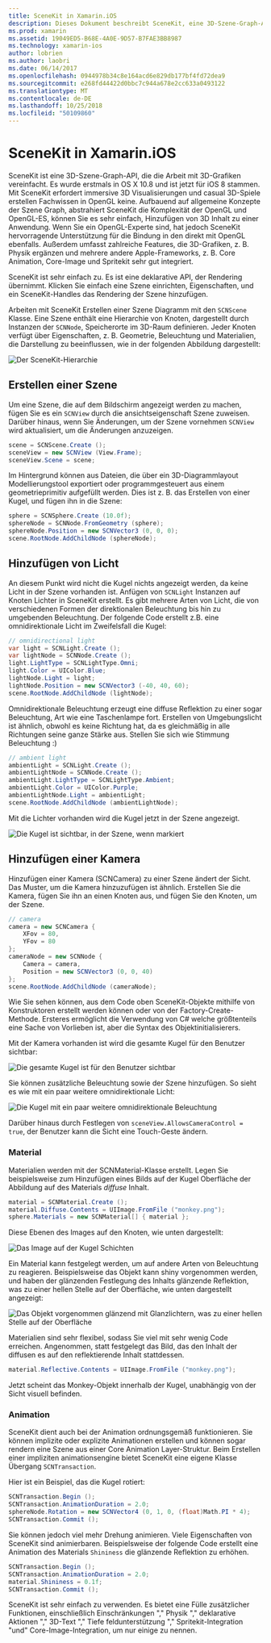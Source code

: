 ```yaml
---
title: SceneKit in Xamarin.iOS
description: Dieses Dokument beschreibt SceneKit, eine 3D-Szene-Graph-API, die Arbeit mit 3D-Grafiken zu vereinfacht, indem Sie die Komplexität der OpenGL außer acht gelassen.
ms.prod: xamarin
ms.assetid: 19049ED5-B68E-4A0E-9D57-B7FAE3BB8987
ms.technology: xamarin-ios
author: lobrien
ms.author: laobri
ms.date: 06/14/2017
ms.openlocfilehash: 0944978b34c8e164acd6e829db177bf4fd72dea9
ms.sourcegitcommit: e268fd44422d0bbc7c944a678e2cc633a0493122
ms.translationtype: MT
ms.contentlocale: de-DE
ms.lasthandoff: 10/25/2018
ms.locfileid: "50109860"
---
```

# <a name="scenekit-in-xamarinios"></a>SceneKit in Xamarin.iOS

SceneKit ist eine 3D-Szene-Graph-API, die die Arbeit mit 3D-Grafiken vereinfacht. Es wurde erstmals in OS X 10.8 und ist jetzt für iOS 8 stammen. Mit SceneKit erfordert immersive 3D Visualisierungen und casual 3D-Spiele erstellen Fachwissen in OpenGL keine. Aufbauend auf allgemeine Konzepte der Szene Graph, abstrahiert SceneKit die Komplexität der OpenGL und OpenGL-ES, können Sie es sehr einfach, Hinzufügen von 3D Inhalt zu einer Anwendung. Wenn Sie ein OpenGL-Experte sind, hat jedoch SceneKit hervorragende Unterstützung für die Bindung in den direkt mit OpenGL ebenfalls. Außerdem umfasst zahlreiche Features, die 3D-Grafiken, z. B. Physik ergänzen und mehrere andere Apple-Frameworks, z. B. Core Animation, Core-Image und Spritekit sehr gut integriert.

SceneKit ist sehr einfach zu. Es ist eine deklarative API, der Rendering übernimmt. Klicken Sie einfach eine Szene einrichten, Eigenschaften, und ein SceneKit-Handles das Rendering der Szene hinzufügen.

Arbeiten mit SceneKit Erstellen einer Szene Diagramm mit den `SCNScene` Klasse. Eine Szene enthält eine Hierarchie von Knoten, dargestellt durch Instanzen der `SCNNode`, Speicherorte im 3D-Raum definieren. Jeder Knoten verfügt über Eigenschaften, z. B. Geometrie, Beleuchtung und Materialien, die Darstellung zu beeinflussen, wie in der folgenden Abbildung dargestellt:

![](scenekit-images/image7.png "Der SceneKit-Hierarchie") 

## <a name="create-a-scene"></a>Erstellen einer Szene

Um eine Szene, die auf dem Bildschirm angezeigt werden zu machen, fügen Sie es ein `SCNView` durch die ansichtseigenschaft Szene zuweisen. Darüber hinaus, wenn Sie Änderungen, um der Szene vornehmen `SCNView` wird aktualisiert, um die Änderungen anzuzeigen.

```csharp
scene = SCNScene.Create ();
sceneView = new SCNView (View.Frame);
sceneView.Scene = scene;
```

Im Hintergrund können aus Dateien, die über ein 3D-Diagrammlayout Modellierungstool exportiert oder programmgesteuert aus einem geometrieprimitiv aufgefüllt werden. Dies ist z. B. das Erstellen von einer Kugel, und fügen ihn in die Szene:

```csharp
sphere = SCNSphere.Create (10.0f);
sphereNode = SCNNode.FromGeometry (sphere);
sphereNode.Position = new SCNVector3 (0, 0, 0);
scene.RootNode.AddChildNode (sphereNode);
```

## <a name="adding-light"></a>Hinzufügen von Licht

An diesem Punkt wird nicht die Kugel nichts angezeigt werden, da keine Licht in der Szene vorhanden ist. Anfügen von `SCNLight` Instanzen auf Knoten Lichter in SceneKit erstellt. Es gibt mehrere Arten von Licht, die von verschiedenen Formen der direktionalen Beleuchtung bis hin zu umgebenden Beleuchtung. Der folgende Code erstellt z.B. eine omnidirektionale Licht im Zweifelsfall die Kugel:

```csharp
// omnidirectional light
var light = SCNLight.Create ();
var lightNode = SCNNode.Create ();
light.LightType = SCNLightType.Omni;
light.Color = UIColor.Blue;
lightNode.Light = light;
lightNode.Position = new SCNVector3 (-40, 40, 60);
scene.RootNode.AddChildNode (lightNode);
```

Omnidirektionale Beleuchtung erzeugt eine diffuse Reflektion zu einer sogar Beleuchtung, Art wie eine Taschenlampe fort. Erstellen von Umgebungslicht ist ähnlich, obwohl es keine Richtung hat, da es gleichmäßig in alle Richtungen seine ganze Stärke aus. Stellen Sie sich wie Stimmung Beleuchtung :)

```csharp
// ambient light
ambientLight = SCNLight.Create ();
ambientLightNode = SCNNode.Create ();
ambientLight.LightType = SCNLightType.Ambient;
ambientLight.Color = UIColor.Purple;
ambientLightNode.Light = ambientLight;
scene.RootNode.AddChildNode (ambientLightNode);
```

Mit die Lichter vorhanden wird die Kugel jetzt in der Szene angezeigt.

![](scenekit-images/image8.png "Die Kugel ist sichtbar, in der Szene, wenn markiert")
 
## <a name="adding-a-camera"></a>Hinzufügen einer Kamera

Hinzufügen einer Kamera (SCNCamera) zu einer Szene ändert der Sicht. Das Muster, um die Kamera hinzuzufügen ist ähnlich. Erstellen Sie die Kamera, fügen Sie ihn an einen Knoten aus, und fügen Sie den Knoten, um der Szene.

```csharp
// camera
camera = new SCNCamera {
    XFov = 80,
    YFov = 80
};
cameraNode = new SCNNode {
    Camera = camera,
    Position = new SCNVector3 (0, 0, 40)
};
scene.RootNode.AddChildNode (cameraNode);
```

Wie Sie sehen können, aus dem Code oben SceneKit-Objekte mithilfe von Konstruktoren erstellt werden können oder von der Factory-Create-Methode. Ersteres ermöglicht die Verwendung von C# welche größtenteils eine Sache von Vorlieben ist, aber die Syntax des Objektinitialisierers.

Mit der Kamera vorhanden ist wird die gesamte Kugel für den Benutzer sichtbar:

![](scenekit-images/image9.png "Die gesamte Kugel ist für den Benutzer sichtbar")
 
Sie können zusätzliche Beleuchtung sowie der Szene hinzufügen. So sieht es wie mit ein paar weitere omnidirektionale Licht:

![](scenekit-images/image10.png "Die Kugel mit ein paar weitere omnidirektionale Beleuchtung")
 
Darüber hinaus durch Festlegen von `sceneView.AllowsCameraControl = true`, der Benutzer kann die Sicht eine Touch-Geste ändern.

### <a name="materials"></a>Material

Materialien werden mit der SCNMaterial-Klasse erstellt. Legen Sie beispielsweise zum Hinzufügen eines Bilds auf der Kugel Oberfläche der Abbildung auf des Materials *diffuse* Inhalt.

```csharp
material = SCNMaterial.Create ();
material.Diffuse.Contents = UIImage.FromFile ("monkey.png");
sphere.Materials = new SCNMaterial[] { material };
```

Diese Ebenen des Images auf den Knoten, wie unten dargestellt:

![](scenekit-images/image11.png "Das Image auf der Kugel Schichten")
 
Ein Material kann festgelegt werden, um auf andere Arten von Beleuchtung zu reagieren. Beispielsweise das Objekt kann shiny vorgenommen werden, und haben der glänzenden Festlegung des Inhalts glänzende Reflektion, was zu einer hellen Stelle auf der Oberfläche, wie unten dargestellt angezeigt:

![](scenekit-images/image12.png "Das Objekt vorgenommen glänzend mit Glanzlichtern, was zu einer hellen Stelle auf der Oberfläche")
 
Materialien sind sehr flexibel, sodass Sie viel mit sehr wenig Code erreichen. Angenommen, statt festgelegt das Bild, das den Inhalt der diffusen es auf den reflektierende Inhalt stattdessen.

```csharp
material.Reflective.Contents = UIImage.FromFile ("monkey.png");
```

Jetzt scheint das Monkey-Objekt innerhalb der Kugel, unabhängig von der Sicht visuell befinden.

### <a name="animation"></a>Animation

SceneKit dient auch bei der Animation ordnungsgemäß funktionieren. Sie können implizite oder explizite Animationen erstellen und können sogar rendern eine Szene aus einer Core Animation Layer-Struktur. Beim Erstellen einer impliziten animationsengine bietet SceneKit eine eigene Klasse Übergang `SCNTransaction`.

Hier ist ein Beispiel, das die Kugel rotiert:

```csharp
SCNTransaction.Begin ();
SCNTransaction.AnimationDuration = 2.0;
sphereNode.Rotation = new SCNVector4 (0, 1, 0, (float)Math.PI * 4);
SCNTransaction.Commit ();
```

Sie können jedoch viel mehr Drehung animieren. Viele Eigenschaften von SceneKit sind animierbaren. Beispielsweise der folgende Code erstellt eine Animation des Materials `Shininess` die glänzende Reflektion zu erhöhen.

```csharp
SCNTransaction.Begin ();
SCNTransaction.AnimationDuration = 2.0;
material.Shininess = 0.1f;
SCNTransaction.Commit ();
```

SceneKit ist sehr einfach zu verwenden. Es bietet eine Fülle zusätzlicher Funktionen, einschließlich Einschränkungen "," Physik "," deklarative Aktionen "," 3D-Text "," Tiefe feldunterstützung "," Spritekit-Integration "und" Core-Image-Integration, um nur einige zu nennen.